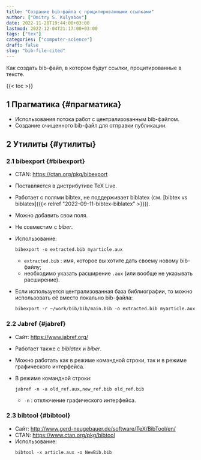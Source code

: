```yaml
---
title: "Создание bib-файла с процитированными ссылками"
author: ["Dmitry S. Kulyabov"]
date: 2022-11-20T19:44:00+03:00
lastmod: 2022-12-04T21:17:00+03:00
tags: ["tex"]
categories: ["computer-science"]
draft: false
slug: "bib-file-cited"
---
```


Как создать bib-файл, в котором будут ссылки, процитированные в тексте.

<!--more-->

{{< toc >}}


## <span class="section-num">1</span> Прагматика {#прагматика}

-   Использования потока работ с централизованным bib-файлом.
-   Создание очищенного bib-файл для отправки публикации.


## <span class="section-num">2</span> Утилиты {#утилиты}


### <span class="section-num">2.1</span> bibexport {#bibexport}

-   CTAN: <https://ctan.org/pkg/bibexport>
-   Поставляется в дистрибутиве TeX Live.
-   Работает с полями bibtex, не поддерживает biblatex (см. [bibtex vs biblatex]({{< relref "2022-09-11-bibtex-biblatex" >}})).
-   Можно добавить свои поля.
-   Не совместим с _biber_.
-   Использование:
    ```shell
    bibexport -o extracted.bib myarticle.aux
    ```

    -   `extracted.bib` : имя, которое вы хотите дать своему новому bib-файлу;
    -   необходимо указать расширение `.aux` (или вообще не указывать расширение).
-   Если используется централизованная база библиографии, то можно использовать её вместо локально bib-файла:
    ```shell
    bibexport -r ~/work/bib/bib/main.bib -o extracted.bib myarticle.aux
    ```


### <span class="section-num">2.2</span> Jabref {#jabref}

-   Сайт: <https://www.jabref.org/>
-   Работает также с _biblatex_ и _biber_.
-   Можно работать как в режиме командной строки, так и в режиме графического интерфейса.
-   В режиме командной строки:
    ```shell
    jabref -n -a old_ref.aux,new_ref.bib old_ref.bib
    ```

    -   `-n` : отключение графического интерфейса.


### <span class="section-num">2.3</span> bibtool {#bibtool}

-   Сайт: <http://www.gerd-neugebauer.de/software/TeX/BibTool/en/>
-   CTAN: <https://www.ctan.org/pkg/bibtool>
-   Использование:
    ```shell
    bibtool -x article.aux -o NewBib.bib
    ```
